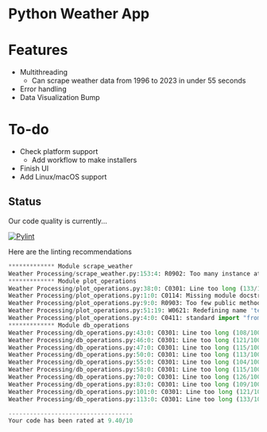 # Python Weather App

# Features
- Multithreading
  - Can scrape weather data from 1996 to 2023 in under 55 seconds
- Error handling
- Data Visualization
Bump
# To-do
- Check platform support
  - Add workflow to make installers
- Finish UI
- Add Linux/macOS support 

## Status


Our code quality is currently...

[![Pylint](https://github.com/tadghh/PythonWeatherApp/actions/workflows/pylint.yml/badge.svg?branch=main&event=push)](https://github.com/tadghh/PythonWeatherApp/actions/workflows/pylint.yml)

Here are the linting recommendations
```python
************* Module scrape_weather
Weather Processing/scrape_weather.py:153:4: R0902: Too many instance attributes (10/7) (too-many-instance-attributes)
************* Module plot_operations
Weather Processing/plot_operations.py:38:0: C0301: Line too long (133/100) (line-too-long)
Weather Processing/plot_operations.py:1:0: C0114: Missing module docstring (missing-module-docstring)
Weather Processing/plot_operations.py:9:0: R0903: Too few public methods (0/2) (too-few-public-methods)
Weather Processing/plot_operations.py:51:19: W0621: Redefining name 'temps' from outer scope (line 64) (redefined-outer-name)
Weather Processing/plot_operations.py:4:0: C0411: standard import "from datetime import datetime" should be placed before "import matplotlib.pyplot as plt" (wrong-import-order)
************* Module db_operations
Weather Processing/db_operations.py:43:0: C0301: Line too long (108/100) (line-too-long)
Weather Processing/db_operations.py:46:0: C0301: Line too long (121/100) (line-too-long)
Weather Processing/db_operations.py:47:0: C0301: Line too long (115/100) (line-too-long)
Weather Processing/db_operations.py:50:0: C0301: Line too long (113/100) (line-too-long)
Weather Processing/db_operations.py:55:0: C0301: Line too long (104/100) (line-too-long)
Weather Processing/db_operations.py:58:0: C0301: Line too long (115/100) (line-too-long)
Weather Processing/db_operations.py:70:0: C0301: Line too long (126/100) (line-too-long)
Weather Processing/db_operations.py:83:0: C0301: Line too long (109/100) (line-too-long)
Weather Processing/db_operations.py:101:0: C0301: Line too long (121/100) (line-too-long)
Weather Processing/db_operations.py:113:0: C0301: Line too long (133/100) (line-too-long)

-----------------------------------
Your code has been rated at 9.40/10

```
